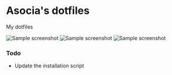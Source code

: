 # Asocia's dotfiles


My dotfiles

![Sample screenshot](https://raw.github.com/Asocia/dotfiles/master/Pictures/Screenshots/working_environmentv2-0.png)
![Sample screenshot](https://raw.github.com/Asocia/dotfiles/master/Pictures/Screenshots/working_environmentv2-1.png)
![Sample screenshot](https://raw.github.com/Asocia/dotfiles/master/Pictures/Screenshots/working_environmentv2-2.png)


### Todo
- Update the installation script

